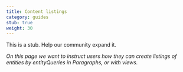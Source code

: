 ```yaml
---
title: Content listings
category: guides
stub: true
weight: 30
---
```


This is a stub. Help our community expand it.

_On this page we want to instruct users how they can create listings of entities by entityQueries in Paragraphs, or with views._
